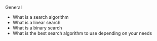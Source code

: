 General
- What is a search algorithm
- What is a linear search
- What is a binary search
- What is the best search algorithm to use depending on your needs
